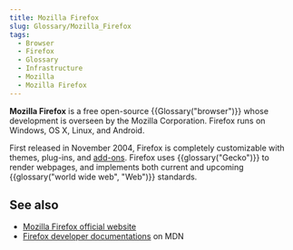 ```yaml
---
title: Mozilla Firefox
slug: Glossary/Mozilla_Firefox
tags:
  - Browser
  - Firefox
  - Glossary
  - Infrastructure
  - Mozilla
  - Mozilla Firefox
---
```

<p><strong>Mozilla Firefox</strong> is a free open-source {{Glossary("browser")}} whose development is overseen by the Mozilla Corporation. Firefox runs on Windows, OS X, Linux, and Android.</p>

<p>First released in November 2004, Firefox is completely customizable with themes, plug-ins, and <a href="/en-US/docs/Mozilla/Add-ons">add-ons</a>. Firefox uses {{glossary("Gecko")}} to render webpages, and implements both current and upcoming {{glossary("world wide web", "Web")}} standards.</p>

<h2 id="see_also">See also</h2>

<ul>
 <li><a href="https://www.mozilla.org/firefox">Mozilla Firefox official website</a></li>
 <li><a href="/en-US/docs/Mozilla/Firefox">Firefox developer documentations</a> on MDN</li>
</ul>
